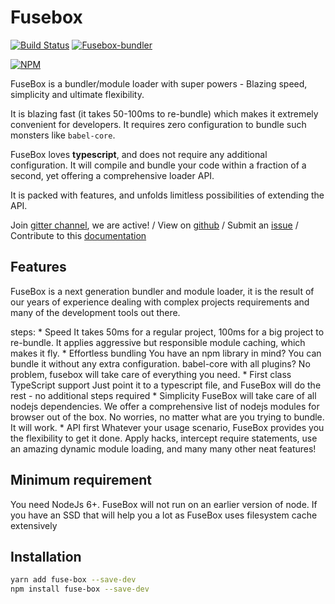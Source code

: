 # Fusebox

[![Build Status](https://travis-ci.org/fuse-box/fuse-box.svg?branch=master)](https://travis-ci.org/fuse-box/fuse-box)
[![Fusebox-bundler](https://img.shields.io/badge/gitter-join%20chat%20%E2%86%92-brightgreen.svg)](https://gitter.im/fusebox-bundler/Lobby)

[![NPM](https://nodei.co/npm/fuse-box.png?downloads=true)](https://nodei.co/npm/fuse-box/)

FuseBox is a bundler/module loader with super powers - Blazing speed, simplicity and ultimate flexibility.

It is blazing fast (it takes 50-100ms to re-bundle) which makes it extremely convenient for developers. It requires zero configuration to bundle such monsters like `babel-core`.

FuseBox loves __typescript__, and does not require any additional configuration. It will compile and bundle your code within a fraction of a second, yet offering a comprehensive loader API.

It is packed with features, and unfolds limitless possibilities of extending the API.

Join [gitter channel](https://gitter.im/fusebox-bundler/Lobby), we are active! / View on [github](https://github.com/fuse-box/fuse-box) / Submit an [issue](https://github.com/fuse-box/fuse-box/issues/new) / Contribute to this [documentation](https://github.com/fuse-box/fuse-box/tree/master/docs)

## Features

FuseBox is a next generation bundler and module loader, it is the result of our years of experience dealing with complex projects requirements and many of the development tools out there.

steps:
    * Speed
    It takes 50ms for a regular project, 100ms for a big project to re-bundle. It applies aggressive but responsible module caching, which makes it fly.
    * Effortless bundling
    You have an npm library in mind? You can bundle it without any extra configuration. babel-core with all plugins? No problem, fusebox will take care of everything you need.
    * First class TypeScript support
    Just point it to a typescript file, and FuseBox will do the rest - no additional steps required
    * Simplicity
    FuseBox will take care of all nodejs dependencies. We offer a comprehensive list of nodejs modules for browser out of the box. No worries, no matter what are you trying to bundle. It will work.
    * API first
    Whatever your usage scenario, FuseBox provides you the flexibility to get it done. Apply hacks, intercept require statements, use an amazing dynamic module loading, and many many other neat features!

## Minimum requirement

You need NodeJs 6+. FuseBox will not run on an earlier version of node. If you have an SSD that will help you a lot as FuseBox uses filesystem cache extensively 

## Installation

```bash
yarn add fuse-box --save-dev
npm install fuse-box --save-dev
```
